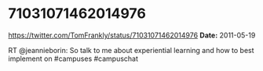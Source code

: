 # 71031071462014976
https://twitter.com/TomFrankly/status/71031071462014976
**Date:** 2011-05-19

RT @jeannieborin: So talk to me about experiential learning and how to best  implement on #campuses #campuschat
